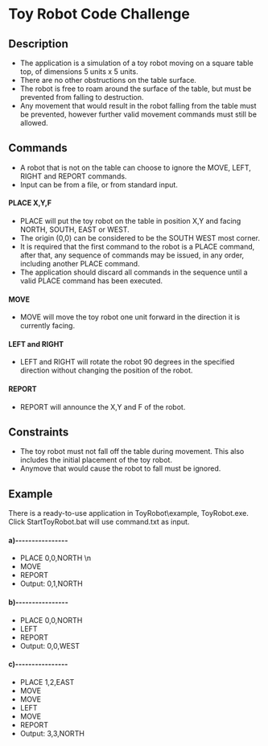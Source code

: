 # Toy Robot Code Challenge

## Description
- The application is a simulation of a toy robot moving on a square table top, of dimensions 5 units x 5 units.
- There are no other obstructions on the table surface.
- The robot is free to roam around the surface of the table, but must be prevented from falling to destruction.
- Any movement that would result in the robot falling from the table must be prevented, however further valid movement commands must still be allowed.

## Commands
- A robot that is not on the table can choose to ignore the MOVE, LEFT, RIGHT and REPORT commands.
- Input can be from a file, or from standard input.

#### PLACE X,Y,F
- PLACE will put the toy robot on the table in position X,Y and facing NORTH, SOUTH, EAST or WEST.
- The origin (0,0) can be considered to be the SOUTH WEST most corner.
- It is required that the first command to the robot is a PLACE command, after that, any sequence of commands may be issued, in any order, including another PLACE command.
- The application should discard all commands in the sequence until a valid PLACE command has been executed.

#### MOVE
- MOVE will move the toy robot one unit forward in the direction it is currently facing.

#### LEFT and RIGHT
- LEFT and RIGHT will rotate the robot 90 degrees in the specified direction without changing the position of the robot.

#### REPORT
- REPORT will announce the X,Y and F of the robot.

## Constraints
- The toy robot must not fall off the table during movement. This also includes the initial placement of the toy robot.
- Anymove that would cause the robot to fall must be ignored.

## Example
There is a ready-to-use application in ToyRobot\example, ToyRobot.exe. Click StartToyRobot.bat will use command.txt as input.

#### a)----------------
- PLACE 0,0,NORTH \n
- MOVE
- REPORT
- Output: 0,1,NORTH
#### b)----------------
- PLACE 0,0,NORTH
- LEFT
- REPORT
- Output: 0,0,WEST
#### c)----------------
- PLACE 1,2,EAST
- MOVE
- MOVE
- LEFT
- MOVE
- REPORT
- Output: 3,3,NORTH
